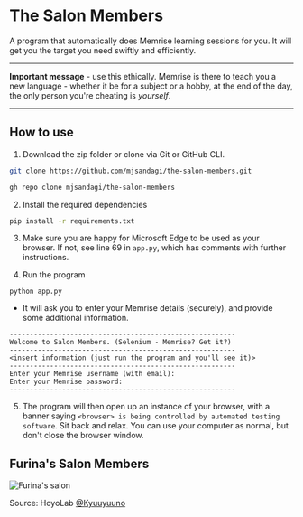 # The Salon Members

A program that automatically does Memrise learning sessions for you. It will get you the target you need swiftly and efficiently.

---

**Important message** - use this ethically. Memrise is there to teach you a new language - whether it be for a subject or a hobby, at the end of the day, the only person you're cheating is _yourself_.

---

## How to use

1. Download the zip folder or clone via Git or GitHub CLI.

```bash
git clone https://github.com/mjsandagi/the-salon-members.git
```

```bash
gh repo clone mjsandagi/the-salon-members
```

2. Install the required dependencies

```bash
pip install -r requirements.txt
```

3. Make sure you are happy for Microsoft Edge to be used as your browser. If not, see line 69 in `app.py`, which has comments with further instructions.

4. Run the program

```
python app.py
```

-   It will ask you to enter your Memrise details (securely), and provide some additional information.

```
--------------------------------------------------------
Welcome to Salon Members. (Selenium - Memrise? Get it?)
--------------------------------------------------------
<insert information (just run the program and you'll see it)>
--------------------------------------------------------
Enter your Memrise username (with email):
Enter your Memrise password:
--------------------------------------------------------
```

5. The program will then open up an instance of your browser, with a banner saying `<browser> is being controlled by automated testing software`.
   Sit back and relax. You can use your computer as normal, but don't close the browser window.

## Furina's Salon Members

![Furina's salon](https://upload-os-bbs.hoyolab.com/upload/2023/11/12/19200721/d5d9f487481ddb92dea2e0910ae75c63_237950955455513173.png)

Source: HoyoLab [@Kyuuyuuno](https://www.hoyolab.com/article/23112995)

